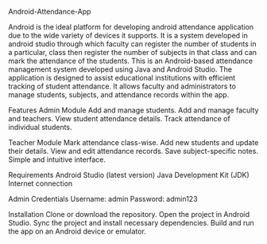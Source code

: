 Android-Attendance-App

Android is the ideal platform for developing android attendance application due to the wide variety of devices it supports.
It is a system developed in android studio through which faculty can register the number of students in a particular, class then register the number of subjects in that class and can mark the attendance of the students.
This is an Android-based attendance management system developed using Java and Android Studio. The application is designed to assist educational institutions with efficient tracking of student attendance. It allows faculty and administrators to manage students, subjects, and attendance records within the app.

Features
Admin Module
Add and manage students.
Add and manage faculty and teachers.
View student attendance details.
Track attendance of individual students.

Teacher Module
Mark attendance class-wise.
Add new students and update their details.
View and edit attendance records.
Save subject-specific notes.
Simple and intuitive interface.

Requirements
Android Studio (latest version)
Java Development Kit (JDK)
Internet connection

Admin Credentials
Username: admin
Password: admin123

Installation
Clone or download the repository.
Open the project in Android Studio.
Sync the project and install necessary dependencies.
Build and run the app on an Android device or emulator.


